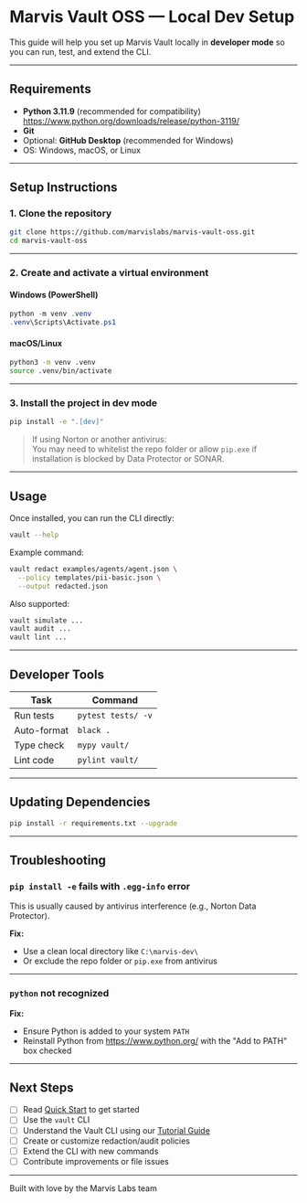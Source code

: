 # Marvis Vault OSS — Local Dev Setup

This guide will help you set up Marvis Vault locally in **developer mode** so you can run, test, and extend the CLI.

---

## Requirements

- **Python 3.11.9** (recommended for compatibility)  
  https://www.python.org/downloads/release/python-3119/
- **Git**
- Optional: **GitHub Desktop** (recommended for Windows)
- OS: Windows, macOS, or Linux

---

## Setup Instructions

### 1. Clone the repository

```bash
git clone https://github.com/marvislabs/marvis-vault-oss.git
cd marvis-vault-oss
```

---

### 2. Create and activate a virtual environment

#### Windows (PowerShell)

```powershell
python -m venv .venv
.venv\Scripts\Activate.ps1
```

#### macOS/Linux

```bash
python3 -m venv .venv
source .venv/bin/activate
```

---

### 3. Install the project in dev mode

```bash
pip install -e ".[dev]"
```

> If using Norton or another antivirus:  
> You may need to whitelist the repo folder or allow `pip.exe` if installation is blocked by Data Protector or SONAR.

---

## Usage

Once installed, you can run the CLI directly:

```bash
vault --help
```

Example command:

```bash
vault redact examples/agents/agent.json \
  --policy templates/pii-basic.json \
  --output redacted.json
```

Also supported:

```bash
vault simulate ...
vault audit ...
vault lint ...
```

---

## Developer Tools

| Task           | Command                |
|----------------|------------------------|
| Run tests      | `pytest tests/ -v`     |
| Auto-format    | `black .`              |
| Type check     | `mypy vault/`          |
| Lint code      | `pylint vault/`        |

---

## Updating Dependencies

```bash
pip install -r requirements.txt --upgrade
```

---

## Troubleshooting

### `pip install -e` fails with `.egg-info` error

This is usually caused by antivirus interference (e.g., Norton Data Protector).

**Fix:**

- Use a clean local directory like `C:\marvis-dev\`
- Or exclude the repo folder or `pip.exe` from antivirus

---

### `python` not recognized

**Fix:**

- Ensure Python is added to your system `PATH`
- Reinstall Python from https://www.python.org/ with the "Add to PATH" box checked

---

## Next Steps

- [ ] Read [Quick Start](./docs/00_quickstart.md) to get started
- [ ] Use the `vault` CLI
- [ ] Understand the Vault CLI using our [Tutorial Guide](./docs/01_index.md)
- [ ] Create or customize redaction/audit policies
- [ ] Extend the CLI with new commands
- [ ] Contribute improvements or file issues

---

Built with love by the Marvis Labs team
